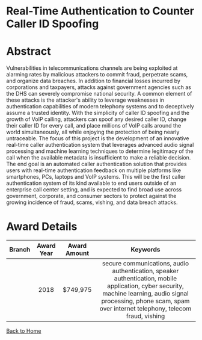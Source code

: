 
Real-Time Authentication to Counter Caller ID Spoofing
======================================================

# Abstract


Vulnerabilities in telecommunications channels are being exploited at alarming rates by malicious attackers to commit fraud, perpetrate scams, and organize data breaches. In addition to financial losses incurred by corporations and taxpayers, attacks against government agencies such as the DHS can severely compromise national security. A common element of these attacks is the attacker's ability to leverage weaknesses in authentication capabilities of modern telephony systems and to deceptively assume a trusted identity. With the simplicity of caller ID spoofing and the growth of VoIP calling, attackers can spoof any desired caller ID, change their caller ID for every call, and place millions of VoIP calls around the world simultaneously, all while enjoying the protection of being nearly untraceable. The focus of this project is the development of an innovative real-time caller authentication system that leverages advanced audio signal processing and machine learning techniques to determine legitimacy of the call when the available metadata is insufficient to make a reliable decision. The end goal is an automated caller authentication solution that provides users with real-time authentication feedback on multiple platforms like smartphones, PCs, laptops and VoIP systems. This will be the first caller authentication system of its kind available to end users outside of an enterprise call center setting, and is expected to find broad use across government, corporate, and consumer sectors to protect against the growing incidence of fraud, scams, vishing, and data breach attacks.  

# Award Details

|Branch|Award Year|Award Amount|Keywords|
| :---: | :---: | :---: | :---: |
||2018|$749,975|secure communications, audio authentication, speaker authentication, mobile application, cyber security, machine learning, audio signal processing, phone scam, spam over internet telephony, telecom fraud, vishing|
  
  


[Back to Home](https://github.com/chrischow/dod_sbir_awards/Reports/DJ/#1834)